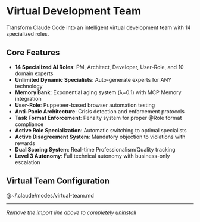 # Virtual Development Team

Transform Claude Code into an intelligent virtual development team with 14 specialized roles.

## Core Features
- **14 Specialized AI Roles**: PM, Architect, Developer, User-Role, and 10 domain experts
- **Unlimited Dynamic Specialists**: Auto-generate experts for ANY technology
- **Memory Bank**: Exponential aging system (λ=0.1) with MCP Memory integration
- **User-Role**: Puppeteer-based browser automation testing
- **Anti-Panic Architecture**: Crisis detection and enforcement protocols
- **Task Format Enforcement**: Penalty system for proper @Role format compliance
- **Active Role Specialization**: Automatic switching to optimal specialists
- **Active Disagreement System**: Mandatory objection to violations with rewards
- **Dual Scoring System**: Real-time Professionalism/Quality tracking
- **Level 3 Autonomy**: Full technical autonomy with business-only escalation

## Virtual Team Configuration
@~/.claude/modes/virtual-team.md

---

*Remove the import line above to completely uninstall*